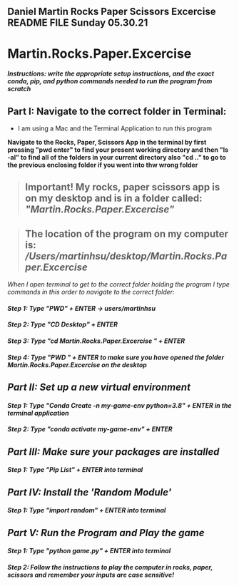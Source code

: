 
## Daniel Martin Rocks Paper Scissors Excercise README FILE Sunday 05.30.21
# Martin.Rocks.Paper.Excercise

##### Instructions: write the appropriate setup instructions, and the exact conda, pip, and python commands needed to run the program from scratch


## Part I: Navigate to the correct folder in Terminal:

* I am using a Mac and the Terminal Application to run this program 

**Navigate to the Rocks, Paper, Scissors App in the terminal by first pressing "pwd enter" to find your present working directory and then "ls -al" to find all of the folders in your current directory also "cd .." to go to the previous enclosing folder if you went into thw wrong folder**

> ## Important! My rocks, paper scissors app is on my desktop and is in a folder called: <i> "Martin.Rocks.Paper.Excercise" </i>

> ## The location of the program on my computer is: <i> /Users/martinhsu/desktop/Martin.Rocks.Paper.Excercise <i/>


When I open terminal to get to the correct folder holding the program I type commands in this order to navigate to the correct folder:

#### Step 1: Type "PWD" + ENTER -> users/martinhsu
#### Step 2: Type "CD Desktop" + ENTER 
#### Step 3: Type "cd Martin.Rocks.Paper.Excercise " + ENTER
#### Step 4: Type "PWD " + ENTER to make sure you have opened the folder Martin.Rocks.Paper.Excercise on the desktop

## Part II: Set up a new virtual environment
#### Step 1: Type "Conda Create -n my-game-env python=3.8" + ENTER in the terminal application
#### Step 2: Type "conda activate my-game-env" + ENTER 

## Part III: Make sure your packages are installed
#### Step 1: Type "Pip List" + ENTER into terminal

## Part IV: Install the 'Random Module'
#### Step 1: Type "import random" + ENTER into terminal

## Part V: Run the Program and Play the game
#### Step 1: Type "python game.py" + ENTER into terminal
#### Step 2: Follow the instructions to play the computer in rocks, paper, scissors and remember your inputs are case sensitive!